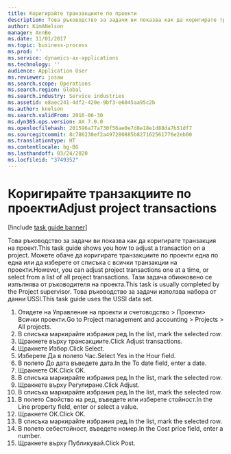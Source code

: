 ```yaml
---
title: Коригирайте транзакциите по проекти
description: Това ръководство за задачи ви показва как да коригирате транзакция на проект.
author: KimANelson
manager: AnnBe
ms.date: 11/01/2017
ms.topic: business-process
ms.prod: ''
ms.service: dynamics-ax-applications
ms.technology: ''
audience: Application User
ms.reviewer: josaw
ms.search.scope: Operations
ms.search.region: Global
ms.search.industry: Service industries
ms.assetid: e8aec241-4df2-420e-9bf3-e6045aa95c2b
ms.author: knelson
ms.search.validFrom: 2016-06-30
ms.dyn365.ops.version: AX 7.0.0
ms.openlocfilehash: 201596a77a730f56ae0e7d8e18e1d88da7b51df7
ms.sourcegitcommit: 8c786230ef2a497280885b827162561776e2eb00
ms.translationtype: HT
ms.contentlocale: bg-BG
ms.lasthandoff: 03/24/2020
ms.locfileid: "3749352"
---
```

# <a name="adjust-project-transactions"></a><span data-ttu-id="176b9-103">Коригирайте транзакциите по проекти</span><span class="sxs-lookup"><span data-stu-id="176b9-103">Adjust project transactions</span></span>

[!include [task guide banner](../../includes/task-guide-banner.md)]

<span data-ttu-id="176b9-104">Това ръководство за задачи ви показва как да коригирате транзакция на проект.</span><span class="sxs-lookup"><span data-stu-id="176b9-104">This task guide shows you how to adjust a transaction on a project.</span></span> <span data-ttu-id="176b9-105">Можете обаче да коригирате транзакциите по проекти една по една или да изберете от списъка с всички транзакции на проекти.</span><span class="sxs-lookup"><span data-stu-id="176b9-105">However, you can adjust project transactions one at a time, or select from a list of all project transactions.</span></span> <span data-ttu-id="176b9-106">Тази задача обикновено се изпълнява от ръководителя на проекта.</span><span class="sxs-lookup"><span data-stu-id="176b9-106">This task is usually completed by the Project supervisor.</span></span> <span data-ttu-id="176b9-107">Това ръководство за задачи използва набора от данни USSI.</span><span class="sxs-lookup"><span data-stu-id="176b9-107">This task guide uses the USSI data set.</span></span>

1. <span data-ttu-id="176b9-108">Отидете на Управление на проекти и счетоводство > Проекти> Всички проекти.</span><span class="sxs-lookup"><span data-stu-id="176b9-108">Go to Project management and accounting > Projects > All projects.</span></span> 
2. <span data-ttu-id="176b9-109">В списъка маркирайте избрания ред.</span><span class="sxs-lookup"><span data-stu-id="176b9-109">In the list, mark the selected row.</span></span> 
3. <span data-ttu-id="176b9-110">Щракнете върху трансакциите.</span><span class="sxs-lookup"><span data-stu-id="176b9-110">Click Adjust transactions.</span></span> 
4. <span data-ttu-id="176b9-111">Щракнете Избор.</span><span class="sxs-lookup"><span data-stu-id="176b9-111">Click Select.</span></span> 
5. <span data-ttu-id="176b9-112">Изберете Да в полето Час.</span><span class="sxs-lookup"><span data-stu-id="176b9-112">Select Yes in the Hour field.</span></span> 
6. <span data-ttu-id="176b9-113">В полето До дата въведете дата.</span><span class="sxs-lookup"><span data-stu-id="176b9-113">In the To date field, enter a date.</span></span> 
7. <span data-ttu-id="176b9-114">Щракнете ОК.</span><span class="sxs-lookup"><span data-stu-id="176b9-114">Click OK.</span></span> 
8. <span data-ttu-id="176b9-115">В списъка маркирайте избрания ред.</span><span class="sxs-lookup"><span data-stu-id="176b9-115">In the list, mark the selected row.</span></span> 
9. <span data-ttu-id="176b9-116">Щракнете върху Регулиране.</span><span class="sxs-lookup"><span data-stu-id="176b9-116">Click Adjust.</span></span> 
10. <span data-ttu-id="176b9-117">В списъка маркирайте избрания ред.</span><span class="sxs-lookup"><span data-stu-id="176b9-117">In the list, mark the selected row.</span></span> 
11. <span data-ttu-id="176b9-118">В полето Свойство на ред, въведете или изберете стойност.</span><span class="sxs-lookup"><span data-stu-id="176b9-118">In the Line property field, enter or select a value.</span></span> 
12. <span data-ttu-id="176b9-119">Щракнете ОК.</span><span class="sxs-lookup"><span data-stu-id="176b9-119">Click OK.</span></span> 
13. <span data-ttu-id="176b9-120">В списъка маркирайте избрания ред.</span><span class="sxs-lookup"><span data-stu-id="176b9-120">In the list, mark the selected row.</span></span> 
14. <span data-ttu-id="176b9-121">В полето себестойност, въведете номер.</span><span class="sxs-lookup"><span data-stu-id="176b9-121">In the Cost price field, enter a number.</span></span> 
15. <span data-ttu-id="176b9-122">Щракнете върху Публикувай.</span><span class="sxs-lookup"><span data-stu-id="176b9-122">Click Post.</span></span> 
